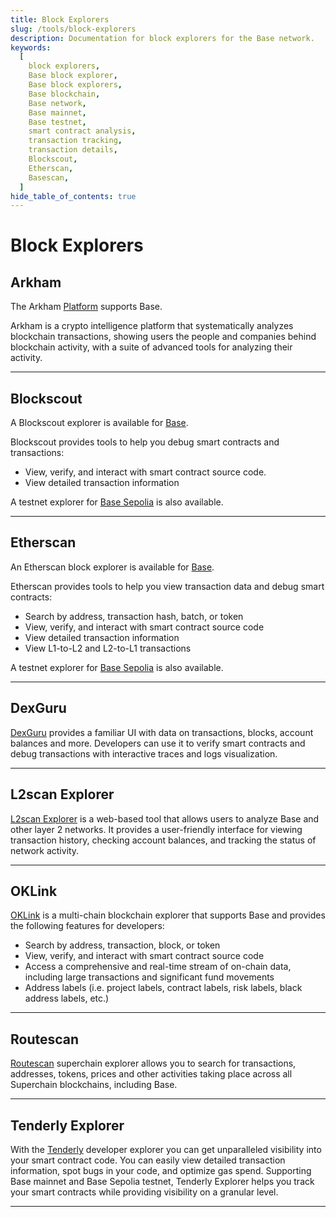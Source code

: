 ```yaml
---
title: Block Explorers
slug: /tools/block-explorers
description: Documentation for block explorers for the Base network.
keywords:
  [
    block explorers,
    Base block explorer,
    Base block explorers,
    Base blockchain,
    Base network,
    Base mainnet,
    Base testnet,
    smart contract analysis,
    transaction tracking,
    transaction details,
    Blockscout,
    Etherscan,
    Basescan,
  ]
hide_table_of_contents: true
---
```


# Block Explorers

## Arkham

The Arkham [Platform](https://platform.arkhamintelligence.com/) supports Base.

Arkham is a crypto intelligence platform that systematically analyzes blockchain transactions, showing users the people and companies behind blockchain activity, with a suite of advanced tools for analyzing their activity.

---

## Blockscout

A Blockscout explorer is available for [Base](https://base.blockscout.com/).

Blockscout provides tools to help you debug smart contracts and transactions:

- View, verify, and interact with smart contract source code.
- View detailed transaction information

A testnet explorer for [Base Sepolia](https://base-sepolia.blockscout.com/) is also available.

---

## Etherscan

An Etherscan block explorer is available for [Base](https://basescan.org).

Etherscan provides tools to help you view transaction data and debug smart contracts:

- Search by address, transaction hash, batch, or token
- View, verify, and interact with smart contract source code
- View detailed transaction information
- View L1-to-L2 and L2-to-L1 transactions

A testnet explorer for [Base Sepolia](https://sepolia.basescan.org/) is also available.

---

## DexGuru

[DexGuru](https://base.dex.guru) provides a familiar UI with data on transactions, blocks, account balances and more. Developers can use it to verify smart contracts and debug transactions with interactive traces and logs visualization.

---

## L2scan Explorer

[L2scan Explorer](https://base.l2scan.co/) is a web-based tool that allows users to analyze Base and other layer 2 networks. It provides a user-friendly interface for viewing transaction history, checking account balances, and tracking the status of network activity.

---

## OKLink

[OKLink](https://www.oklink.com/base) is a multi-chain blockchain explorer that supports Base and provides the following features for developers:

- Search by address, transaction, block, or token
- View, verify, and interact with smart contract source code
- Access a comprehensive and real-time stream of on-chain data, including large transactions and significant fund movements
- Address labels (i.e. project labels, contract labels, risk labels, black address labels, etc.)

---

## Routescan

[Routescan](https://superscan.network/) superchain explorer allows you to search for transactions, addresses, tokens, prices and other activities taking place across all Superchain blockchains, including Base.

---

## Tenderly Explorer

With the [Tenderly](https://tenderly.co/) developer explorer you can get unparalleled visibility into your smart contract code. You can easily view detailed transaction information, spot bugs in your code, and optimize gas spend. Supporting Base mainnet and Base Sepolia testnet, Tenderly Explorer helps you track your smart contracts while providing visibility on a granular level.

---
